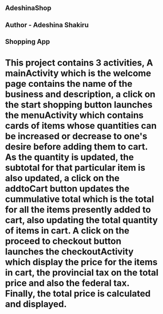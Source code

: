 ## AdeshinaShop
## Author - Adeshina Shakiru
## Shopping App

# This project contains 3 activities, A mainActivity which is the welcome page contains the name of the business and description, a click on the start shopping button launches the menuActivity which contains cards of items whose quantities can be increased or decrease to one's desire before adding them to cart. As the quantity is updated, the subtotal for that particular item is also updated, a click on the addtoCart button updates the cummulative total which is the total for all the items presently added to cart, also updating the total quantity of items in cart. A click on the proceed to checkout button launches the checkoutActivity which display the price for the items in cart, the provincial tax on the total price and also the federal tax. Finally, the total price is calculated and displayed.



  
